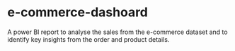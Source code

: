 # e-commerce-dashoard
A power BI report to analyse the sales from the e-commerce dataset and to identify key insights from the order and product details.

